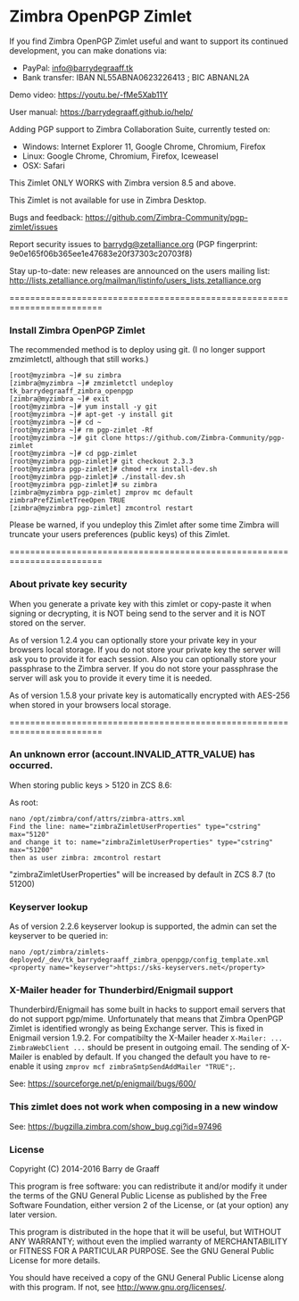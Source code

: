 Zimbra OpenPGP Zimlet
==========

If you find Zimbra OpenPGP Zimlet useful and want to support its continued development, you can make donations via:
- PayPal: info@barrydegraaff.tk
- Bank transfer: IBAN NL55ABNA0623226413 ; BIC ABNANL2A

Demo video: https://youtu.be/-fMe5Xab11Y

User manual: https://barrydegraaff.github.io/help/

Adding PGP support to Zimbra Collaboration Suite, currently tested on:
- Windows: Internet Explorer 11, Google Chrome, Chromium, Firefox
- Linux: Google Chrome, Chromium, Firefox, Iceweasel
- OSX: Safari

This Zimlet ONLY WORKS with Zimbra version 8.5 and above.

This Zimlet is not available for use in Zimbra Desktop.

Bugs and feedback: https://github.com/Zimbra-Community/pgp-zimlet/issues

Report security issues to barrydg@zetalliance.org (PGP fingerprint: 9e0e165f06b365ee1e47683e20f37303c20703f8)

Stay up-to-date: new releases are announced on the users mailing list: http://lists.zetalliance.org/mailman/listinfo/users_lists.zetalliance.org


========================================================================

### Install Zimbra OpenPGP Zimlet

The recommended method is to deploy using git. (I no longer support zmzimletctl, although that still works.)

    [root@myzimbra ~]# su zimbra
    [zimbra@myzimbra ~]# zmzimletctl undeploy tk_barrydegraaff_zimbra_openpgp
    [zimbra@myzimbra ~]# exit
    [root@myzimbra ~]# yum install -y git 
    [root@myzimbra ~]# apt-get -y install git
    [root@myzimbra ~]# cd ~
    [root@myzimbra ~]# rm pgp-zimlet -Rf
    [root@myzimbra ~]# git clone https://github.com/Zimbra-Community/pgp-zimlet
    [root@myzimbra ~]# cd pgp-zimlet
    [root@myzimbra pgp-zimlet]# git checkout 2.3.3
    [root@myzimbra pgp-zimlet]# chmod +rx install-dev.sh
    [root@myzimbra pgp-zimlet]# ./install-dev.sh
    [root@myzimbra pgp-zimlet]# su zimbra
    [zimbra@myzimbra pgp-zimlet] zmprov mc default zimbraPrefZimletTreeOpen TRUE
    [zimbra@myzimbra pgp-zimlet] zmcontrol restart
    
Please be warned, if you undeploy this Zimlet after some time Zimbra will truncate your users preferences (public keys) of this Zimlet.

========================================================================

### About private key security

When you generate a private key with this zimlet or copy-paste it when signing or decrypting, it is NOT being send to the server and it is NOT stored on the server.

As of version 1.2.4 you can optionally store your private key in your browsers local storage. If you do not store your private key the server will ask you to provide it for each session. Also you can optionally store your passphrase to the Zimbra server. If you do not store your passphrase the server will ask you to provide it every time it is needed.

As of version 1.5.8 your private key is automatically encrypted with AES-256 when stored in your browsers local storage.

========================================================================

### An unknown error (account.INVALID_ATTR_VALUE) has occurred.

When storing public keys > 5120 in ZCS 8.6:

As root:

    nano /opt/zimbra/conf/attrs/zimbra-attrs.xml
    Find the line: name="zimbraZimletUserProperties" type="cstring" max="5120"
    and change it to: name="zimbraZimletUserProperties" type="cstring" max="51200"
    then as user zimbra: zmcontrol restart

"zimbraZimletUserProperties" will be increased by default in ZCS 8.7 (to 51200)

### Keyserver lookup
As of version 2.2.6 keyserver lookup is supported, the admin can set the keyserver to be queried in:

    nano /opt/zimbra/zimlets-deployed/_dev/tk_barrydegraaff_zimbra_openpgp/config_template.xml
    <property name="keyserver">https://sks-keyservers.net</property>

### X-Mailer header for Thunderbird/Enigmail support
Thunderbird/Enigmail has some built in hacks to support email servers that do not support pgp/mime. Unfortunately that means that Zimbra OpenPGP Zimlet is identified wrongly as being Exchange server. This is fixed in Enigmail version 1.9.2. For compatibilty the X-Mailer header `X-Mailer: ... ZimbraWebClient ...` should be present in outgoing email. The sending of X-Mailer is enabled by default. If you changed the default you have to re-enable it using `zmprov mcf zimbraSmtpSendAddMailer "TRUE";`.

See: https://sourceforge.net/p/enigmail/bugs/600/

### This zimlet does not work when composing in a new window
See: https://bugzilla.zimbra.com/show_bug.cgi?id=97496


### License

Copyright (C) 2014-2016  Barry de Graaff

This program is free software: you can redistribute it and/or modify
it under the terms of the GNU General Public License as published by
the Free Software Foundation, either version 2 of the License, or
(at your option) any later version.

This program is distributed in the hope that it will be useful,
but WITHOUT ANY WARRANTY; without even the implied warranty of
MERCHANTABILITY or FITNESS FOR A PARTICULAR PURPOSE.  See the
GNU General Public License for more details.

You should have received a copy of the GNU General Public License
along with this program.  If not, see http://www.gnu.org/licenses/.
